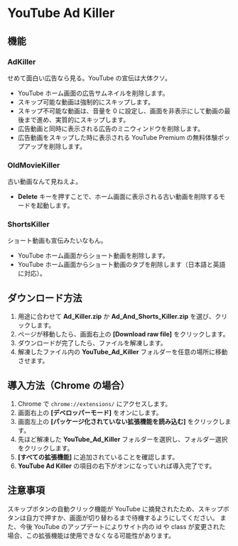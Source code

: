 # YouTube Ad Killer

## 機能

### AdKiller

せめて面白い広告なら見る。YouTube の宣伝は大体クソ。

- YouTube ホーム画面の広告サムネイルを削除します。
- スキップ可能な動画は強制的にスキップします。
- スキップ不可能な動画は、音量を 0 に設定し、画面を非表示にして動画の最後まで進め、実質的にスキップします。
- 広告動画と同時に表示される広告のミニウィンドウを削除します。
- 広告動画をスキップした時に表示される YouTube Premium の無料体験ポップアップを削除します。

### OldMovieKiller

古い動画なんて見ねえよ。

- **Delete** キーを押すことで、ホーム画面に表示される古い動画を削除するモードを起動します。

### ShortsKiller

ショート動画も宣伝みたいなもん。

- YouTube ホーム画面からショート動画を削除します。
- YouTube ホーム画面からショート動画のタブを削除します（日本語と英語に対応）。

## ダウンロード方法

1. 用途に合わせて **Ad_Killer.zip** か **Ad_And_Shorts_Killer.zip** を選び、クリックします。
2. ページが移動したら、画面右上の **[Download raw file]** をクリックします。
3. ダウンロードが完了したら、ファイルを解凍します。
4. 解凍したファイル内の **YouTube_Ad_Killer** フォルダーを任意の場所に移動させます。

## 導入方法（Chrome の場合）

1. Chrome で `chrome://extensions/` にアクセスします。
2. 画面右上の **[デベロッパーモード]** をオンにします。
3. 画面左上の **[パッケージ化されていない拡張機能を読み込む]** をクリックします。
4. 先ほど解凍した **YouTube_Ad_Killer** フォルダーを選択し、フォルダー選択をクリックします。
5. **[すべての拡張機能]** に追加されていることを確認します。
6. **YouTube Ad Killer** の項目の右下がオンになっていれば導入完了です。

## 注意事項

スキップボタンの自動クリック機能が YouTube に摘発されたため、スキップボタンは自力で押すか、画面が切り替わるまで待機するようにしてください。
また、今後 YouTube のアップデートによりサイト内の id や class が変更された場合、この拡張機能は使用できなくなる可能性があります。
